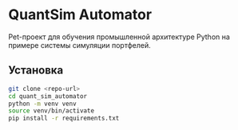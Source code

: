 # QuantSim Automator

Pet-проект для обучения промышленной архитектуре Python на примере системы симуляции портфелей.

## Установка

```bash
git clone <repo-url>
cd quant_sim_automator
python -m venv venv
source venv/bin/activate
pip install -r requirements.txt
